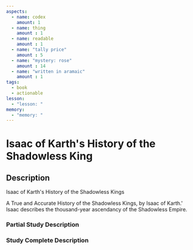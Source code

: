 ```yaml
---
aspects: 
  - name: codex
    amount: 1
  - name: thing
    amount : 1
  - name: readable
    amount : 1
  - name: "tally price"
    amount : 5
  - name: "mystery: rose"
    amount : 14
  - name: "written in aramaic"
    amount : 1
tags:
  - book
  - actionable
lesson:
  - "lesson: "
memory:
  - "memory: "
---
```


# Isaac of Karth's History of the Shadowless King

## Description
Isaac of Karth's History of the Shadowless Kings

A True and Accurate History of the Shadowless Kings, by Isaac of Karth.' Isaac describes the thousand-year ascendancy of the Shadowless Empire.
### Partial Study Description

### Study Complete Description
